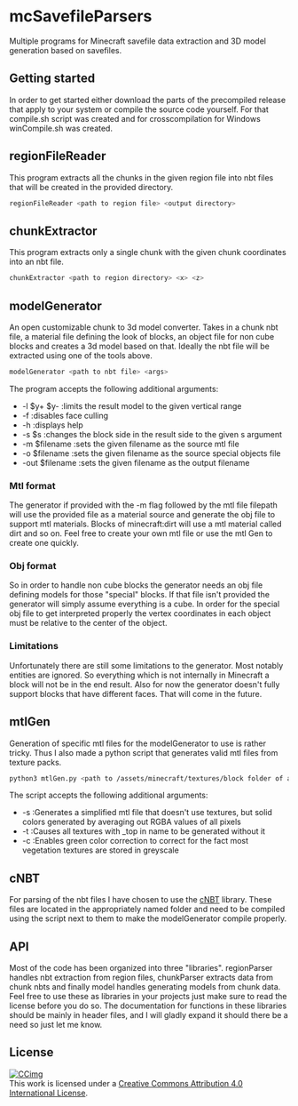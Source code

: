 # mcSavefileParsers

Multiple programs for Minecraft savefile data extraction and 3D model generation based on savefiles.  

## Getting started

In order to get started either download the parts of the precompiled release that apply to your system or compile the source code yourself. For that compile.sh script was created and for crosscompilation for Windows winCompile.sh was created.

## regionFileReader

This program extracts all the chunks in the given region file into nbt files that will be created in the provided directory.

```Bash
regionFileReader <path to region file> <output directory>
```

## chunkExtractor

This program extracts only a single chunk with the given chunk coordinates into an nbt file.

```Bash
chunkExtractor <path to region directory> <x> <z>
```

## modelGenerator

An open customizable chunk to 3d model converter.
Takes in a chunk nbt file, a material file defining the look of blocks, an object file for non cube blocks and creates a 3d model based on that.
Ideally the nbt file will be extracted using one of the tools above.

```Bash
modelGenerator <path to nbt file> <args>
```

The program accepts the following additional arguments:

- -l $y+ $y- :limits the result model to the given vertical range
- -f :disables face culling
- -h :displays help
- -s $s :changes the block side in the result side to the given s argument
- -m $filename :sets the given filename as the source mtl file
- -o $filename :sets the given filename as the source special objects file
- -out $filename :sets the given filename as the output filename

### Mtl format

The generator if provided with the -m flag followed by the mtl file filepath will use the provided file as a material source and generate the obj file to support mtl materials. Blocks of minecraft:dirt will use a mtl material called dirt and so on. Feel free to create your own mtl file or use the mtl Gen to create one quickly.

### Obj format

So in order to handle non cube blocks the generator needs an obj file defining models for those "special" blocks.
If that file isn't provided the generator will simply assume everything is a cube.
In order for the special obj file to get interpreted properly the vertex coordinates in each object must be relative to the center of the object.

### Limitations

Unfortunately there are still some limitations to the generator. Most notably entities are ignored. So everything which is not internally in Minecraft a block will not be in the end result. Also for now the generator doesn't fully support blocks that have different faces. That will come in the future.

## mtlGen

Generation of specific mtl files for the modelGenerator to use is rather tricky. Thus I also made a python script that generates valid mtl files from texture packs.

```Bash
python3 mtlGen.py <path to /assets/minecraft/textures/block folder of a texture pack> <args>
```

The script accepts the following additional arguments:

- -s :Generates a simplified mtl file that doesn't use textures, but solid colors generated by averaging out RGBA values of all pixels
- -t :Causes all textures with _top in name to be generated without it
- -c :Enables green color correction to correct for the fact most vegetation textures are stored in greyscale

## cNBT

For parsing of the nbt files I have chosen to use the [cNBT](https://github.com/chmod222/cNBT/tree/master) library. These files are located in the appropriately named folder and need to be compiled using the script next to them to make the modelGenerator compile properly.

## API

Most of the code has been organized into three "libraries".
regionParser handles nbt extraction from region files, chunkParser extracts data from chunk nbts and finally model handles generating models from chunk data.
Feel free to use these as libraries in your projects just make sure to read the license before you do so.
The documentation for functions in these libraries should be mainly in header files, and I will gladly expand it should there be a need so just let me know.

## License

[![CCimg](https://i.creativecommons.org/l/by/4.0/88x31.png)](http://creativecommons.org/licenses/by/4.0/)  
This work is licensed under a [Creative Commons Attribution 4.0 International License](http://creativecommons.org/licenses/by/4.0/).  
